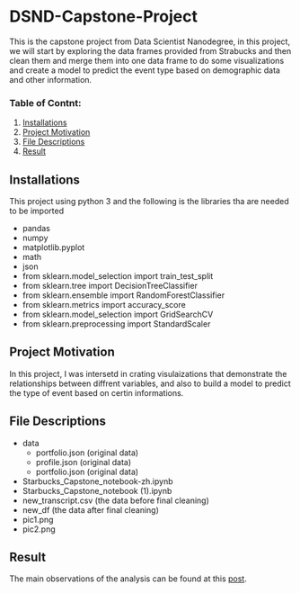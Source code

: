 # DSND-Capstone-Project
This is the capstone project from Data Scientist Nanodegree, in this project, we will start by exploring the data frames provided from Strabucks and then clean them and merge them into one data frame to do some visualizations and create a model to predict the event type based on demographic data and other information.
### Table of Contnt:
1. [Installations](#installation)
2. [Project Motivation](#ProjectMotivation)
3. [File Descriptions](#FileDescriptions)
4. [Result](result)


## Installations <a name="installation"></a>
This project using python 3 and the following is the libraries tha are needed to be imported
- pandas
- numpy
- matplotlib.pyplot
- math
- json
- from sklearn.model_selection import train_test_split
- from sklearn.tree import DecisionTreeClassifier
- from sklearn.ensemble import RandomForestClassifier
- from sklearn.metrics import accuracy_score
- from sklearn.model_selection import GridSearchCV
- from sklearn.preprocessing import StandardScaler

## Project Motivation <a name="ProjectMotivation"></a>
In this project, I was intersetd in crating visulaizations that demonstrate the relationships between diffrent variables, and also to build a model to predict 
the type of event based on certin informations.


## File Descriptions <a name="FileDescriptions"></a>
- data
    - portfolio.json (original data)
    - profile.json (original data)
    - portfolio.json (original data)
- Starbucks_Capstone_notebook-zh.ipynb
- Starbucks_Capstone_notebook (1).ipynb
- new_transcript.csv (the data before final cleaning)
- new_df (the data after final cleaning)
- pic1.png
- pic2.png


## Result<a name="result"></a>
The main observations of the analysis can be found at this [post](https://medium.com/@IFaisalHM/starbucks-offers-analysis-d341f57d645a).

